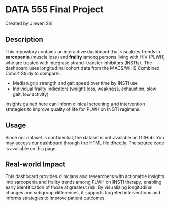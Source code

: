 # DATA 555 Final Project

Created by Jiawen Shi

## Description

This repository contains an interactive dashboard that visualizes trends in **sarcopenia** (muscle loss) and **frailty** among persons living with HIV (PLWH) who are treated with integrase strand-transfer inhibitors (INSTIs). The dashboard uses longitudinal cohort data from the MACS/WIHS Combined Cohort Study to compare:

* Median grip strength and gait speed over time by INSTI use  
* Individual frailty indicators (weight loss, weakness, exhaustion, slow gait, low activity)

Insights gained here can inform clinical screening and intervention strategies to improve quality of life for PLWH on INSTI regimens.

## Usage

Since our dataset is confidential, the dataset is not available on GitHub.
You may access our dashboard through the HTML file directly.
The source code is available on this page.

## Real-world Impact

This dashboard provides clinicians and researchers with actionable insights into sarcopenia and frailty trends among PLWH on INSTI therapy, enabling early identification of those at greatest risk. 
By visualizing longitudinal changes and subgroup differences, it supports targeted interventions and informs strategies to improve patient outcomes.